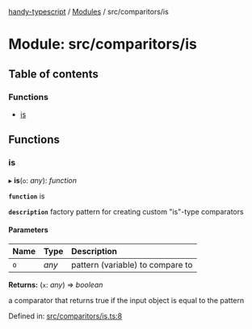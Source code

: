 [handy-typescript](../README.md) / [Modules](../modules.md) / src/comparitors/is

# Module: src/comparitors/is

## Table of contents

### Functions

- [is](src_comparitors_is.md#is)

## Functions

### is

▸ **is**(`o`: *any*): *function*

**`function`** is

**`description`** factory pattern for creating custom "is"-type comparators

#### Parameters

| Name | Type | Description |
| :------ | :------ | :------ |
| `o` | *any* | pattern (variable) to compare to |

**Returns:** (`x`: *any*) => *boolean*

a comparator that returns true if the input object is equal to the pattern

Defined in: [src/comparitors/is.ts:8](https://github.com/robbiemu/handy-typescript/blob/02d2b30/src/comparitors/is.ts#L8)

